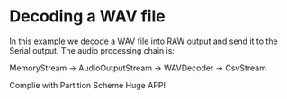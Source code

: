 # Decoding a WAV file

In this example we decode a WAV file into RAW output and send it to the Serial output. The audio processing chain is:
 
MemoryStream -> AudioOutputStream -> WAVDecoder -> CsvStream

Complie with Partition Scheme Huge APP!